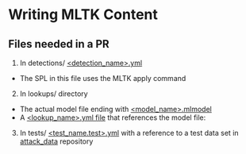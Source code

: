 # Writing MLTK Content

## Files needed in a PR
1. In detections/ [<detection_name>.yml](https://github.com/splunk/security_content/blob/bdb8f427f866bd2c8e55bc3721ca95cefd28dd4c/detections/endpoint/potentially_malicious_code_on_commandline.yml)
- The SPL in this file uses the MLTK apply command

2. In lookups/ directory 
- The actual model file ending with [<model_name>.mlmodel](https://github.com/splunk/security_content/blob/develop/lookups/__mlspl_unusual_commandline_detection.mlmodel)
- A [<lookup_name>.yml file](https://github.com/splunk/security_content/blob/develop/lookups/__mlspl_unusual_commandline_detection.yml) that references the model file: 

3. In tests/ [<test_name.test>.yml](https://github.com/splunk/security_content/blob/develop/tests/endpoint/potentially_malicious_code_on_commandline.test.yml) with a reference to a test data set in [attack_data](https://github.com/splunk/attack_data) repository
